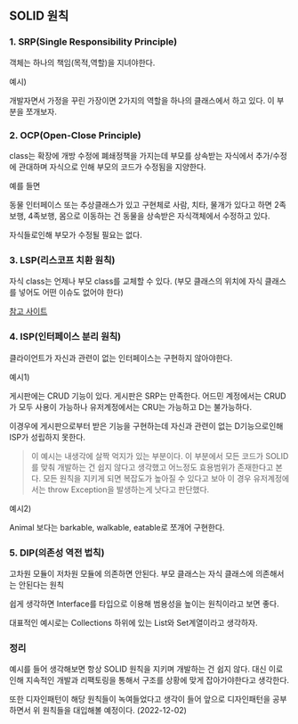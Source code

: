 ## SOLID 원칙

### 1. SRP(Single Responsibility Principle)

객체는 하나의 책임(목적,역할)을 지녀야한다.

예시) 

개발자면서 가정을 꾸린 가장이면 2가지의 역할을 하나의 클래스에서 하고 있다. 이 부분을 쪼개보자.

### 2. OCP(Open-Close Principle)

class는 확장에 개방 수정에 폐쇄정책을 가지는데 부모를 상속받는 자식에서 추가/수정에 관대하며 자식으로 인해 부모의 코드가 수정됨을 지양한다.

예를 들면

동물 인터페이스 또는 추상클래스가 있고 구현체로 사람, 치타, 물개가 있다고 하면 2족보행, 4족보행, 몸으로 이동하는 건 동물을 상속받은 자식객체에서 수정하고 있다.

자식들로인해 부모가 수정될 필요는 없다.

### 3. LSP(리스코프 치환 원칙)

자식 class는 언제나 부모 class를 교체할 수 있다. (부모 클래스의 위치에 자식 클래스를 넣어도 어떤 이슈도 없어야 한다)

[참고 사이트](https://blog.itcode.dev/posts/2021/08/15/liskov-subsitution-principle)

### 4. ISP(인터페이스 분리 원칙)

클라이언트가 자신과 관련이 없는 인터페이스는 구현하지 않아야한다.

예시1)

 게시판에는 CRUD 기능이 있다. 게시판은 SRP는 만족한다. 어드민 계정에서는 CRUD가 모두 사용이 가능하나 유저계정에서는 CRU는 가능하고 D는 불가능하다. 

이경우에 게시판으로부터 받은 기능을 구현하는데 자신과 관련이 없는 D기능으로인해 ISP가 성립하지 못한다.
> 이 예시는 내생각에 살짝 억지가 있는 부분이다. 이 부분에서 모든 코드가 SOLID를 맞춰 개발하는 건 쉽지 않다고 생각했고 어느정도 효용범위가 존재한다고 본다. 모든 원칙을 지키게 되면 복잡도가 높아질 수 있다고 보아
> 이 경우 유저계정에서는 throw Exception을 발생하는게 낫다고 판단했다.

예시2)

Animal 보다는 barkable, walkable, eatable로 쪼개어 구현한다.

### 5. DIP(의존성 역전 법칙)

고차원 모듈이 저차원 모듈에 의존하면 안된다. 부모 클래스는 자식 클래스에 의존해서는 안된다는 원칙

쉽게 생각하면 Interface를 타입으로 이용해 범용성을 높이는 원칙이라고 보면 좋다.

대표적인 예시로는 Collections 하위에 있는 List와 Set계열이라고 생각하자.


### 정리

예시를 들어 생각해보면 항상 SOLID 원칙을 지키며 개발하는 건 쉽지 않다. 대신 이로인해 지속적인 개발과 리팩토링을 통해서 구조를 상황에 맞게 잡아가야한다고 생각한다.

또한 디자인패턴이 해당 원칙들이 녹여들었다고 생각이 들어 앞으로 디자인패턴을 공부하면서 위 원칙들을 대입해볼 예정이다. (2022-12-02)